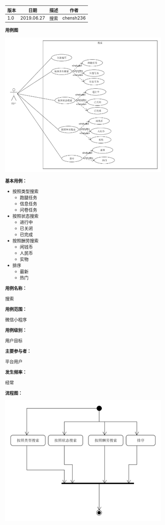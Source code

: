 | 版本 | 日期       | 描述 | 作者      |
| ---- | ---------- | ---- | --------- |
| 1.0  | 2019.06.27 | 搜索 | chensh236 |
**用例图**

![1561552772232](img/搜索用例图.png)

**基本用例：**

- 按照类型搜索
  - 跑腿任务
  - 信息任务
  - 问卷任务
- 按照状态搜索
  - 进行中
  - 已关闭
  - 已完成
- 按照酬劳搜索
  - 闲钱币
  - 人民币
  - 实物
- 排序
  - 最新
  - 热门

**用例名称：**

搜索

**用例范围：**

微信小程序

**用例级别：**

用户目标

**主要参与者：**

平台用户

**发生频率：**

经常

**流程图：**

![1561556060851](img/搜索流程图.png)